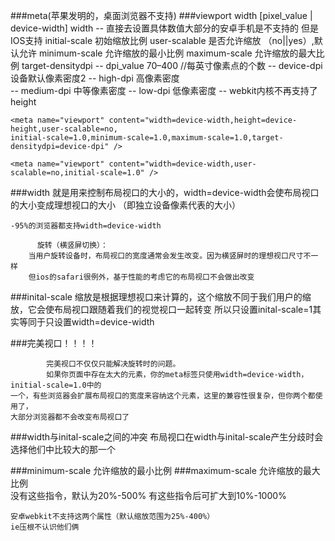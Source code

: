 ###meta(苹果发明的，桌面浏览器不支持)
	###viewport
	<meta name="viewport" content="" />
		width [pixel_value | device-width] width 
		-- 直接去设置具体数值大部分的安卓手机是不支持的 但是IOS支持
		initial-scale 初始缩放比例
		user-scalable 是否允许缩放 （no||yes）,默认允许
		minimum-scale 允许缩放的最小比例
		maximum-scale 允许缩放的最大比例 
		target-densitydpi 
			-- dpi_value 70–400 //每英寸像素点的个数
			-- device-dpi 设备默认像素密度2
			-- high-dpi 高像素密度	
			-- medium-dpi 中等像素密度
			-- low-dpi 低像素密度
			-- webkit内核不再支持了
		height

	<meta name="viewport" content="width=device-width,height=device-height,user-scalable=no,
	initial-scale=1.0,minimum-scale=1.0,maximum-scale=1.0,target-densitydpi=device-dpi" /> 
	
	<meta name="viewport" content="width=device-width,user-scalable=no,initial-scale=1.0" /> 
###width
	就是用来控制布局视口的大小的，width=device-width会使布局视口的大小变成理想视口的大小
												（即独立设备像素代表的大小）
														
	-95%的浏览器都支持width=device-width
	
          旋转（横竖屏切换）：
		当用户旋转设备时，布局视口的宽度通常会发生改变。因为横竖屏时的理想视口尺寸不一样
		但ios的safari很例外，基于性能的考虑它的布局视口不会做出改变

###inital-scale
	缩放是根据理想视口来计算的，这个缩放不同于我们用户的缩放，它会使布局视口跟随着我们的视觉视口一起转变
	所以只设置inital-scale=1其实等同于只设置width=device-width	    
	    
###完美视口！！！！
	<meta name="viewport" content="width=device-width,initial-scale=1.0,user-scalable=no" />
	
	        完美视口不仅仅只能解决旋转时的问题。
	        如果你页面中存在太大的元素，你的meta标签只使用width=device-width，initial-scale=1.0中的
	一个，有些浏览器会扩展布局视口的宽度来容纳这个元素，这里的兼容性很复杂，但你两个都使用了，
	大部分浏览器都不会改变布局视口了
	
###width与inital-scale之间的冲突
	布局视口在width与inital-scale产生分歧时会选择他们中比较大的那一个

###minimum-scale 允许缩放的最小比例
###maximum-scale 允许缩放的最大比例   	
	没有这些指令，默认为20%-500%
	有这些指令后可扩大到10%-1000%

	安卓webkit不支持这两个属性（默认缩放范围为25%-400%）
	ie压根不认识他们俩
	